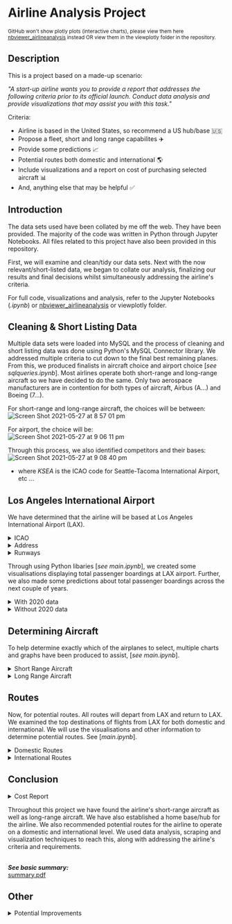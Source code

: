 # Airline Analysis Project


<sup>GitHub won't show plotly plots (interactive charts), please view them here [nbviewer_airlineanalysis]() instead OR view them in the viewplotly folder in the repository.</sup>



<b>Description</b>
------
This is a project based on a made-up scenario: 

<i>"A start-up airline wants you to provide a report that addresses the following criteria prior to its official launch. Conduct data analysis and provide 
visualizations that may assist you with this task."</i>

Criteria:

- Airline is based in the United States, so recommend a US hub/base 🇺🇸
- Propose a fleet, short and long range capabilites ✈️
- Provide some predictions 📈
- Potential routes both domestic and international 🌎
- Include visualizations and a report on cost of purchasing selected aircraft 📊
- And, anything else that may be helpful ✅

<b>Introduction</b>
------
The data sets used have been collated by me off the web. They have been provided. The majority of the code was written in Python through Jupyter Notebooks.
All files related to this project have also been provided in this repository. 

First, we will examine and clean/tidy our data sets. Next with the now relevant/short-listed data, we began to collate our analysis, finalizing our results and final decisions whilst simultaneously addressing the airline's criteria.

For full code, visualizations and analysis, refer to the Jupyter Notebooks (<i>.ipynb</i>) or [nbviewer_airlineanalysis]() or viewplotly folder.

<b>Cleaning & Short Listing Data</b>
------
Multiple data sets were loaded into MySQL and the process of cleaning and short listing data was done using Python's MySQL Connector library. We addressed multiple criteria to cut down to the final best remaining planes. From this, we produced finalists in aircraft choice and airport choice [<i>see sqlqueries.ipynb</i>]. Most airlines operate both short-range and long-range aircraft so we have decided to do the same. Only two aerospace manufacturers are in contention for both types of aircraft, Airbus (A...) and Boeing (7...).

For short-range and long-range aircraft, the choices will be between:<br>
![Screen Shot 2021-05-27 at 8 57 01 pm](https://user-images.githubusercontent.com/65270652/119814740-16fcd000-bf2e-11eb-85e9-fea0737651ee.png)</br>

For airport, the choice will be:<br>
![Screen Shot 2021-05-27 at 9 06 11 pm](https://user-images.githubusercontent.com/65270652/119815863-5f68bd80-bf2f-11eb-9b34-4ee445547d26.png)</br>

Through this process, we also identified competitors and their bases:<br>
![Screen Shot 2021-05-27 at 9 08 40 pm](https://user-images.githubusercontent.com/65270652/119816153-b79fbf80-bf2f-11eb-85e5-70cf04045547.png)</br>
- where <i>KSEA</i> is the ICAO code for Seattle-Tacoma International Airport, etc ...

<b>Los Angeles International Airport</b>
------
We have determined that the airline will be based at Los Angeles International Airport (LAX). 
<details>
<summary>ICAO</summary>
<p>KLAX</p>
</details>
<details>
<summary>Address</summary>
<p>1 World Way, Los Angeles, CA 90045, United States</p>
<br>
  <img src = https://user-images.githubusercontent.com/65270652/119822596-2df3f000-bf37-11eb-8e25-c93f25f43cde.png>
       </br>
</details>
<details>
<summary>Runways</summary>
<p>4 runways <br>Longest is 12,923ft</br></p>
</details>

Through using Python libaries [<i>see main.ipynb</i>], we created some visualisations displaying total passenger boardings at LAX airport. Further, we also made some predictions about total passenger boardings across the next couple of years.
<details>
<summary>With 2020 data</summary>
<p>Hypothetically, this project is meant to be constructed without COVID-19 but the data available for 2020 includes the impact of COVID-19 on the airline industy. Both charts below, display the spread of total passenger boardings at LAX.</p>
<img src = https://user-images.githubusercontent.com/65270652/119819133-6691ca80-bf33-11eb-9005-b3f055dc2f77.png>
<img src = https://user-images.githubusercontent.com/65270652/119819684-fcc5f080-bf33-11eb-9289-f12d7359acfc.png>

<br>Running a linear regression, we predicted the total passenger boardings for LAX (year 2021 - 2024).</br>
<br>
<img src = https://user-images.githubusercontent.com/65270652/119820325-b02ee500-bf34-11eb-8619-0359d1c31db2.png></br>
<br>
<img src = https://user-images.githubusercontent.com/65270652/119820387-c5a40f00-bf34-11eb-86c3-e38fabb8f9c5.png></br>
- The green fitted line represents the predicted values (extrapolation)
</details>
<details>
  <summary>Without 2020 data</summary>
  <p>Obviously the airline industry took a massive hit due to COVID-19. The 2020 data displays this change. Here, we pretend that COVID never happened. Both charts below, display the spread of total passenger boardings at LAX.</p>
  <img src = https://user-images.githubusercontent.com/65270652/119821347-cd17e800-bf35-11eb-81ad-9b125b0452fe.png>
  <img src = https://user-images.githubusercontent.com/65270652/119821538-05b7c180-bf36-11eb-8866-8f84c77e9c8d.png>
  
  <br>Running a linear regression, we predicted the total passenger boardings for LAX (year 2020 - 2024).</br>
  <br>
  <img src = https://user-images.githubusercontent.com/65270652/119821942-74951a80-bf36-11eb-9343-c998f2be4787.png></br>
  <br>
  <img src = https://user-images.githubusercontent.com/65270652/119822045-9393ac80-bf36-11eb-861c-4bd7669b2d5e.png></br>
  - The green fitted line represents the predicted values (extrapolation)
</details>
  
<b>Determining Aircraft</b>
------
To help determine exactly which of the airplanes to select, multiple charts and graphs have been produced to assist, [<i>see main.ipynb</i>].

<details>
  <summary>Short Range Aircraft</summary>
  <br><i><b>See the following price chart:</b></i></br>
  <br>
  <img src = https://user-images.githubusercontent.com/65270652/119823261-f0dc2d80-bf37-11eb-9d92-f7637b4935c6.png></br>
  <ul>
  <li>We find that Boeing on average is $6.75 million more expensive than Airbus</li></ul>
  
  <br><i><b>See the following range and order numbers interactive graph:</i></b></br>
  <br>
  <img src = https://user-images.githubusercontent.com/65270652/119829990-29333a00-bf3f-11eb-88c5-c11317dab777.png></br>
  <ul>
  <li><i>(LINK) OR viewplotly folder for the full interactive version</i></li>
  <li> <i>Each bubble will show the model, orders, range in nautical miles and price in $1,000,000</i></li>
  </ul>
  
  <br><i><b>See the following seating capacities:</i></b></br>
  <br>
  <img src = https://user-images.githubusercontent.com/65270652/119828090-2f281b80-bf3d-11eb-91be-659591d0a5db.png></br>
  <ul>
  <li>Blue represents Boeing aircraft, and silver for Airbus aircraft</li></ul>
  
  <br><b><i>See the following plot for Max Takeoff Weight and Takeoff Distance:</b></i></br>
  <br>
  <img src = https://user-images.githubusercontent.com/65270652/119828915-ffc5de80-bf3d-11eb-9927-ba6f795de5e5.png></br>
  <ul>
  <li>A large spread between takeoff performances</li></ul>
    
  <br><i><b>See the maximum cruising altitude:</i></b></br>
  <br>
  <img src = https://user-images.githubusercontent.com/65270652/119829300-72cf5500-bf3e-11eb-8c6b-8962a8efbc2d.png></br>
  <ul>
  <li><i>(LINK) OR viewplotly folder for the full interactive version</i></li>
  <li>Boeing airplanes perform better in the air</li></ul>
  
  <br><b><i>Let's examine delivery rates:</b></i></br>
  
```python
#Delivery rate for short-range aircraft 
#
#Implemented through a linked list

class node:
    def __init__(self, data = None):
        self.data = data 
        self.next = None 

class sra:
    def __init__(self):
        self.head = None 

    def showdeliveryrate(self):
        if self.head == None:
            return None

        rates = [str(round(((1172/3857) * 100), 2)) + '%', str(round(((481/3437) * 100), 2)) + '%', str(round(((435/(2135 + 234)) * 100), 2)) + '%']

        traverse = self.head 
        while traverse != None:
            for i in range(3):
                print(traverse.data + rates[i])
                traverse = traverse.next

smallplanes = sra()

smallplanes.head = node('A320neo -> ')
smallplanes1 = node('A321neo -> ')
smallplanes2 = node('737 MAX -> ')

smallplanes.head.next = smallplanes1 
smallplanes1.next = smallplanes2 

smallplanes.showdeliveryrate()
```
<br>
<img src = https://user-images.githubusercontent.com/65270652/119829783-f7ba6e80-bf3e-11eb-8450-a157e32a44c0.png></br>

<br>__Final Decision__</br>

Based on the data we have collected and using the visualizations generated:

- We will recommend the <b>A320neo</b> and the <b>737 MAX 8</b>

The expectation is that for short-range aircraft, they will only be used for domestic flights within the United States. Flight range from LAX to the East coast is at most 2,500 nautical miles so we simply won't need the bigger, more expensive A321neo. Seating is very similar across the A320neo, 737 MAX 8 and 737 MAX 9 airplanes so that wouldn't have much impact. The A320neo is a very popular aircraft based on orders and delivery rate so that was also taken into account. Further, we noticed that Boeing airplanes can reach higher cruising altitudes (increases fuel efficiency) so we decided this would be beneficial. Also, we took into account that Boeing factories are located within the US and purchasing from a US company may have political, economical and goodwill benefits. Selecting the cheapest airplane from both Boeing and Airbus also addresses diversity within the fleet and the airline's needs. Hence, the decision to go with the MAX and the neo.

<br>
<img src = https://user-images.githubusercontent.com/65270652/119915211-5e727300-bfa5-11eb-8b32-8cb42586d911.png></br>

<br>
<img src = https://user-images.githubusercontent.com/65270652/119915321-98dc1000-bfa5-11eb-8150-48876d4cd831.png></br>

<br>
<sub>Credits: Airbus' website, Boeing's website</sub></br>

<br></br>

</details>

<details>
<summary>Long Range Aircraft</summary>
  <br><b><i>See the following price chart:</b></i></br>
<br>
<img src = https://user-images.githubusercontent.com/65270652/119824263-10278a80-bf39-11eb-851c-5c8208524cba.png></br>
<ul>
  <li>We find that Boeing on average is $88.35 million more expensive than Airbus</li></ul>

<br><b><i>See the following range and order numbers interactive graph:</b></i></br>
<br>
<img src = https://user-images.githubusercontent.com/65270652/119831205-62b87500-bf40-11eb-8899-7cf51c3938f4.png></br>
<ul>
  <li><i>(LINK) OR viewplotly folder for the full interactive version</i></li>
  <li><i>Each bubble will show the model, orders, range in nautical miles and price in $1,000,000</i></li></ul>

<br><b><i>See the following seating capacities:</b></i></br>
<br>
<img src = https://user-images.githubusercontent.com/65270652/119831591-c773cf80-bf40-11eb-9b1c-6e36bcc3ad88.png></br>
<ul>
  <li>Blue represents Boeing aircraft, and silver for Airbus aircraft</li></ul>

<br><b><i>See the following plot for Max Takeoff Weight and Takeoff Distance:</b></i></br>
<br>
<img src = https://user-images.githubusercontent.com/65270652/119832136-423cea80-bf41-11eb-9d58-f4f0ed89471b.png></br>
<ul>
  <li> A consistent spread between takeoff performances </li></ul>

<br><b><i>See the maximum cruising altitude:</b></i></br>
<br>
<img src = https://user-images.githubusercontent.com/65270652/119832416-803a0e80-bf41-11eb-84b1-c679d0a9da1a.png></br>
<ul>
  <li><i>(LINK) OR viewplotly folder for the full interactive version</i></li>
  <li>Boeing airplanes perform a bit better in the air</li></ul>

<br><b><i>Let's examine delivery rates:</b></i></br>

```python
#Delivery rate for long-range aircraft 
#
#Implemented through a linked list

class node:
    def __init__(self, data = None):
        self.data = data 
        self.next = None 

class sra:
    def __init__(self):
        self.head = None 

    def showdeliveryrate(self):
        if self.head == None:
            return None

        rates = [str(round(((355/745) * 100), 2)) + '%', str(round(((53/168) * 100), 2)) + '%', str(round(((47/155) * 100), 2)) + '%', str(round(((0/312) * 100), 2)) + '%']

        traverse = self.head 
        while traverse != None:
            for i in range(4):
                print(traverse.data + rates[i])
                traverse = traverse.next

smallplanes = sra()

smallplanes.head = node('A350-900 -> ')
smallplanes1 = node('A350-1000 -> ')
smallplanes2 = node('747-8i -> ')
smallplanes3 = node('777-9X -> ')

smallplanes.head.next = smallplanes1 
smallplanes1.next = smallplanes2
smallplanes2.next = smallplanes3

smallplanes.showdeliveryrate()

```
<br>
<img src = https://user-images.githubusercontent.com/65270652/119832900-f8a0cf80-bf41-11eb-8f63-e6ad4b8b27f4.png></br>

<br>__Final Decision__</br>

Based on the data we have collected and using the visualizations generated:

- We will recommend the <b>A350-1000</b> and the <b>747-8i</b>

The expectation is that long-range aircraft only service international flights. From the price chart, we notice that Boeing is much more expensive on average than Airbus. We decide that the ranges and takeoff performance for all four airplanes are sufficient for potential international routes. Also, LAX's runway length is also sufficient to operate all four airplanes. Seating wise, the 747-8i's capacity is a very attractive and we will recommend to send the 747-8i for the most popular international destinations. Performance in the air with the 747-8i is excellent with its 43,000ft maximum cruising altitude (great of fuel efficiency). Further, we would like to continue the relationship with Boeing as mentioned before. We simply did not select the 777-9X based off no deliveries as the airplane is still in production. The reason we decided to go with the A350-1000 over the -900 is range and capability to hold more weight (or cargo). We would like the airline to keep the possibility of ultra-long haul routes and we believe this will mitigate the need to purchase entirely new aircraft because of the -1000's already extremely long range capability. Choosing from both Airbus and Boeing will allow pilots to easily transition from the A320neo to the A350-1000 and the 737 MAX 8 to the 747-8i when the time comes, reducing training costs. Hence, the decision to go with the 747 and the -1000.

<br>
<img src = https://user-images.githubusercontent.com/65270652/119916861-ab0b7d80-bfa8-11eb-91fc-9e7bf85c8a3c.png></br>

<br>
<img src = https://user-images.githubusercontent.com/65270652/119916889-bc548a00-bfa8-11eb-9984-1381cb6ad98f.png></br>

<br>
<sub>Credits: Airbus' website, Boeing's website</sub></br>

<br></br>

</details>


<b>Routes</b>
------
Now, for potential routes. All routes will depart from LAX and return to LAX. We examined the top destinations of flights from LAX for both domestic and international. We will use the visualisations and other information to determine potential routes. See [<i>main.ipynb</i>].

<details>
  <summary>Domestic Routes</summary>
  <br>
  <i>We highly recommend viewing (LINK) or viewplotly('domesticroutes') for the full interaction version of the following graphs and plots.</i></br>
  <br>The bubbles in the following map of the United States show the top destinations within the US from LAX</br>
  <br>
  <img src = https://user-images.githubusercontent.com/65270652/119919875-b19cf380-bfae-11eb-9edf-6e38f8920854.png></br>
  <ul>
  <li>We see that destinations are somewhat evenly distributed across the country</li>
  <li>Each bubble displays the city of arrival, time of flight in hours (TOF), latitude, longitude and passengers</li>
  <li>A bubble has been generated for LAX just for reference</li>
  <li><i>(LINK) OR viewplotly folder for the full interactive version</i></li>
  
  <i><b>See the bar plot:</i></b>
  <br>
  <img src = https://user-images.githubusercontent.com/65270652/119920584-eb222e80-bfaf-11eb-88fb-9194fc329f75.png></br>
  <ul>
  <li>As expected, major tourist destinations such as New York, Las Vegas and San Francisco are top destinations</li></ul>
  <b><i>Using this, we generate the following:</b></i>
  <br></br>
  
  Destination | Time of Flight | Frequency | Aircraft
  ------|------|------|------
  New York | 5.19 | 4 | A320neo
  San Francisco | 1.13 | 6 | 737 MAX 8 
  Las Vegas | 0.94 | 6 | 737 MAX 8 
  Chicago | 3.8 | 4 | A320neo
  Seattle | 2.3 | 3 | 737 MAX 8
  Dallas | 2.83 | 4 | 737 MAX 8 
  Denver | 2.12 | 3 | 737 MAX 8 
  Honolulu | 5.33 | 3 | A320neo
  Atlanta | 4.12 | 4 | A320neo
  Phoenix | 1.2 | 3 | 737 MAX 8 
  
  <ul>
  <li>NOTE: Time of Flight is in hours</li>
  <li>All destinations include return flights</li>
  <li>A320neo <i>numbers</i> = 15 + [3 (standby aircraft)]= 18</li>
  <li>737 MAX 8 <i>numbers</i> = 25 + [4 (standby aircraft)] = 29</li>
  
  <br>We recommend the airline operating the following flights every day of the week, but frequency should be slightly different each week to free-up aircraft for return flights, maintanence etc.</br>
  
</details>

<details>
  <summary>International Routes</summary>
  <br>
  <i>We highly recommend viewing (LINK) for the full interaction version of the following graphs and plots.</i></br>
  <br>The bubbles in the following map of the Earth show the top international destinations from LAX</br>
  <br>
  <img src = https://user-images.githubusercontent.com/65270652/119922879-0abb5600-bfb4-11eb-95ed-02c4094f9785.png></br>
  <ul>
  <li>We see that destinations are primarily distributed across the Northern Hemisphere</li>
  <li>Each bubble displays the city of arrival, distance, latitude, longitude and passengers</li>
  <li><i>(LINK) OR viewplotly folder for the full interactive version</i></li></ul>
  
  <i><b>See the bar plot:</i></b>
  <br>
  <img src = https://user-images.githubusercontent.com/65270652/119922950-2a527e80-bfb4-11eb-8fc4-2a7f5648fa6c.png></br>
  <ul>
  <li>Majority of international destinations belong in North America and Asia</li></ul>
  <b><i>Using this, we generate the following:</b></i>
  <br></br>
  
  Destination | Time of Flight | Frequency | Aircraft
  ------|------|------|------
  London | 10.82 | 2 | 747-8i
  Seoul | 11.85 | 1 | 747-8i
  Sydney | 14.67 | 1 | A350-1000 
  Hong Kong | 3.8 | 1 | A350-1000
  Paris | 11.23 | 1 | 747-8i
  Toronto | 4.62 | 1 | A350-1000
  Mexico City | 3.52 | 3 | A320neo
  
  <ul>
  <li>NOTE: Time of Flight is in hours</li>
  <li>All destinations include return flights</li>
  <li>747-8i <i>numbers</i> = 4 + [0 (standby aircraft)]= 4</li>
  <li>A350-1000 <i>numbers</i> = 3 + [2 (standby aircraft)] = 5</li>
  <li>A320neo <i>numbers</i> = 3 + [0 (standby aircraft)] = 3</li>
  <li><i>We will use the A320neo for Mexico flights, because it will be too expensive to run frequent long-range aircraft on this route</i></li></ul>

<br>We recommend the airline operating the following flights 4-5-6 days of the week (depending on peak seasons), but frequency should be slightly different each week to free-up aircraft for return flights, maintanence etc.</br>

</details>

<b>Conclusion</b>
------

<details>
  <summary>Cost Report</summary>
  All prices or costs addressed in this project is in $USD (US dollars)
  <br></br>
  
  Model | Price | Quantity | Cost
  ------|------|------|------
  A320neo | $110.6 million | 21 | $2.32 billion
  737 MAX 8 | $124.6 million | 29 | $3.61 billion
  A350-1000 | $366.5 million | 5 | $1.83 billion
  747-8i | $419.4 million | 4 | $1.67 billion
  
  <ul>
    <li> Total cost = $9.43 billion </li></ul>
</details>

Throughout this project we have found the airline's short-range aircraft as well as long-range aircraft. We have also established a home base/hub for the airline. We also recommended potential routes for the airline to operate on a domestic and international level. We used data analysis, scraping and visualization techniques to reach this, along with addressing the airline's criteria and requirements. 

<br><b><i>See basic summary:</i></b></br>
[summary.pdf](https://github.com/darrenlxu/Airline-Analysis-Project/files/6558126/summary.pdf)

<b>Other</b>
------

<details>
  <summary>Potential Improvements</summary>
  <sub>To further improve this project, we can perform deeper analysis and create more extensive models. We can also address factors and criteria such as potential ticket prices, estimated performance and a full competition analysis. More of this may be added in the future to best improve the Airline Analysis Project.</sup>
</details>









